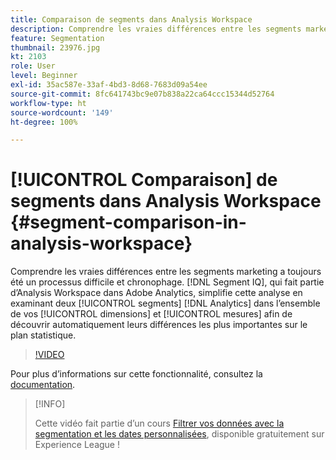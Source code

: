 ```yaml
---
title: Comparaison de segments dans Analysis Workspace
description: Comprendre les vraies différences entre les segments marketing a toujours été un processus difficile et chronophage. Segment IQ, qui fait partie d’Analysis Workspace dans Adobe Analytics, simplifie cette analyse en examinant deux segments Analytics dans l’ensemble de vos dimensions et mesures afin de découvrir automatiquement leurs différences les plus importantes sur le plan statistique.
feature: Segmentation
thumbnail: 23976.jpg
kt: 2103
role: User
level: Beginner
exl-id: 35ac587e-33af-4bd3-8d68-7683d09a54ee
source-git-commit: 8fc641743bc9e07b838a22ca64ccc15344d52764
workflow-type: ht
source-wordcount: '149'
ht-degree: 100%

---
```


# [!UICONTROL Comparaison] de segments dans Analysis Workspace {#segment-comparison-in-analysis-workspace}

Comprendre les vraies différences entre les segments marketing a toujours été un processus difficile et chronophage. [!DNL Segment IQ], qui fait partie d’Analysis Workspace dans Adobe Analytics, simplifie cette analyse en examinant deux [!UICONTROL segments] [!DNL Analytics] dans l’ensemble de vos [!UICONTROL dimensions] et [!UICONTROL mesures] afin de découvrir automatiquement leurs différences les plus importantes sur le plan statistique.

>[!VIDEO](https://video.tv.adobe.com/v/23976/?quality=12&learn=on)

Pour plus dʼinformations sur cette fonctionnalité, consultez la [documentation](https://experienceleague.adobe.com/docs/analytics/analyze/analysis-workspace/panels/segment-comparison/segment-comparison.html?lang=fr).

>[!INFO]
>
> Cette vidéo fait partie d’un cours [Filtrer vos données avec la segmentation et les dates personnalisées](https://experienceleague.adobe.com/?recommended=Analytics-U-1-2021.1.filterdata&amp;lang=fr), disponible gratuitement sur Experience League !
